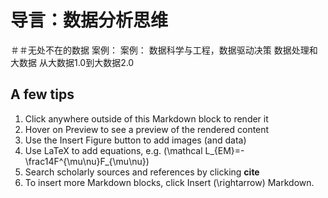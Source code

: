 # 导言：数据分析思维
＃＃无处不在的数据
案例：
案例：
数据科学与工程，数据驱动决策
数据处理和大数据
从大数据1.0到大数据2.0

## A few tips

1. Click anywhere outside of this Markdown block to render it
2. Hover on Preview to see a preview of the rendered content
3. Use the Insert Figure button to add images (and data)
4. Use LaTeX to add equations, e.g. \(\mathcal L_{EM}=-\frac14F^{\mu\nu}F_{\mu\nu}\)
5. Search scholarly sources and references by clicking **cite**
6. To insert more Markdown blocks, click Insert \(\rightarrow\) Markdown.